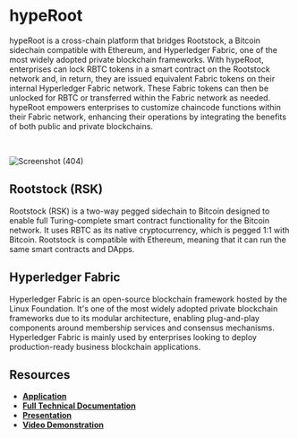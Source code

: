 # hypeRoot
hypeRoot is a cross-chain platform that bridges Rootstock, a Bitcoin sidechain
compatible with Ethereum, and Hyperledger Fabric, one of the most widely adopted
private blockchain frameworks. With hypeRoot, enterprises can lock RBTC tokens in a
smart contract on the Rootstock network and, in return, they are issued equivalent
Fabric tokens on their internal Hyperledger Fabric network. These Fabric tokens can
then be unlocked for RBTC or transferred within the Fabric network as needed.
hypeRoot empowers enterprises to customize chaincode functions within their Fabric
network, enhancing their operations by integrating the benefits of both public and
private blockchains. 

<br>

![Screenshot (404)](https://github.com/BlurryFace04/hypeRoot/assets/64888928/5cb414e7-595d-45dd-a7db-fac0ae990317)

## Rootstock (RSK)
Rootstock (RSK) is a two-way pegged sidechain to Bitcoin designed to enable full Turing-complete smart contract functionality for the Bitcoin network. It uses RBTC as its native cryptocurrency, which is pegged 1:1 with Bitcoin. Rootstock is compatible with Ethereum, meaning that it can run the same smart contracts and DApps.

## Hyperledger Fabric
Hyperledger Fabric is an open-source blockchain framework hosted by the Linux Foundation. It's one of the most widely adopted private blockchain frameworks due to its modular architecture, enabling plug-and-play components around membership services and consensus mechanisms. Hyperledger Fabric is mainly used by enterprises looking to deploy production-ready business blockchain applications.

## Resources
- [**Application**](https://hyperoot.blurrys.in/)
- [**Full Technical Documentation**](https://github.com/BlurryFace04/hypeRoot/hypeRoot-Project-Documentation.pdf)
- [**Presentation**](https://github.com/BlurryFace04/hypeRoot/hypeRoot-Presentation)
- [**Video Demonstration**](https://youtu.be/DYeGJa73xVM)


